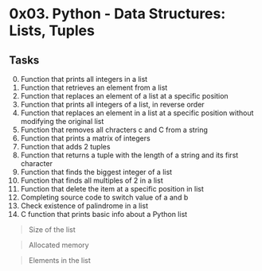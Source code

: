 
# 0x03. Python - Data Structures: Lists, Tuples

## Tasks

0. Function that prints all integers in a list
1. Function that retrieves an element from a list
2. Function that replaces an element of a list at a specific position
3. Function that prints all integers of a list, in reverse order
4. Function that replaces an element in a list at a specific position without modifying the original list
5. Function that removes all chracters c and C from a string
6. Function that prints a matrix of integers
7. Function that adds 2 tuples
8. Function that returns a tuple with the length of a string and its first character
9. Function that finds the biggest integer of a list
10. Function that finds all multiples of 2 in a list
11. Function that delete the item at a specific position in list
12. Completing source code to switch value of a and b
12. Check existence of palindrome in a list
13. C function that prints basic info about a Python list
> Size of the list

> Allocated memory

> Elements in the list
